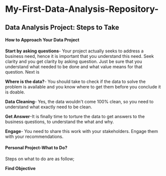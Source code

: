 # My-First-Data-Analysis-Repository-

## Data Analysis Project: Steps to Take 

#### How to Approach Your Data Project

**Start by asking questions**- Your project actually seeks to address a business need, hence it is important that you understand this need. Seek clarity and you get clarity by asking question. Just be sure that you understand what needed to be done and what value means for that question. Next is

**Where is the data?**- You should take to check if the data to solve the problem is available and you know where to get them before you conclude it is doable.

**Data Cleaning**- Yes, the data wouldn't come 100% clean, so you need to understand what exactly need to be clean.

**Get Answer**-It is finally time to torture the data to get answers to the business questions, to understand the what and why.

**Engage**- You need to share this work with your stakeholders. Engage them with your recommendations.


#### Personal Project-What to Do?

Steps on what to do are as follow;

**Find Objective**
